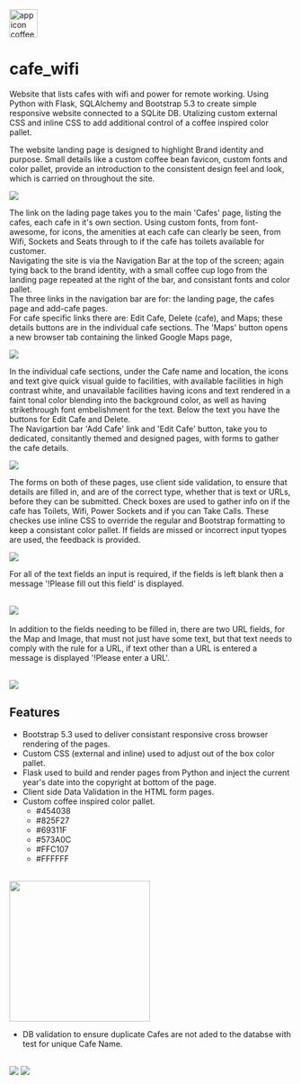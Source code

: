 <img src="static/images/favicon.ico" width="50px" alt="app icon coffee bean">

# cafe_wifi
Website that lists cafes with wifi and power for remote working. Using Python with Flask, SQLAlchemy and Bootstrap 5.3 to create simple responsive website connected to a SQLite DB. Utalizing custom external CSS and inline CSS to add additional control of a coffee inspired color pallet.

The website landing page is designed to highlight Brand identity and purpose. Small details like a custom coffee bean favicon, custom fonts and color pallet, provide an introduction to the consistent design feel and look, which is carried on throughout the site.

<img src="static/images/home.png" style="width=450px; height=600px">

The link on the lading page takes you to the main 'Cafes' page, listing the cafes, each cafe in it's own section.  Using custom fonts, from font-awesome, for icons, the amenities at each cafe can clearly be seen, from Wifi, Sockets and Seats through to if the cafe has toilets available for customer.<br>
Navigating the site is via the Navigation Bar at the top of the screen; again tying back to the brand identity, with a small coffee cup logo from the landing page repeated at the right of the bar, and consistant fonts and color pallet.<br>
The three links in the navigation bar are for: the landing page, the cafes page and add-cafe pages.<br>For cafe specific links there are: Edit Cafe, Delete (cafe), and Maps; these details buttons are in the individual cafe sections.  The 'Maps' button opens a new browser tab containing the linked Google Maps page, 

<img src="static/images/cafes.png"  style="width=450px; height=600px">

In the individual cafe sections, under the Cafe name and location, the icons and text give quick visual guide to facilities, with available facilities in high contrast white, and unavailable facilities having icons and text rendered in a faint tonal color blending into the background color, as well as having strikethrough font embelishment for the text. Below the text you have the buttons for Edit Cafe and Delete.<br>
The Navigartion bar 'Add Cafe' link and 'Edit Cafe' button, take you to dedicated, consitantly themed and designed pages, with forms to gather the cafe details.

<img src="static/images/edit.png" style="width=450px; height=600px">

The forms on both of these pages, use client side validation, to ensure that details are filled in, and are of the correct type, whether that is text or URLs, before they can be submitted. Check boxes are used to gather info on if the cafe has Toilets, Wifi, Power Sockets and if you can Take Calls. These checkes use inline CSS to override the regular and Bootstrap formatting to keep a consistant color pallet.  If fields are missed or incorrect input tyopes are used, the feedback is provided.

<img src="static/images/add.png" style="width=450px; height=600px">

For all of the text fields an input is required, if the fields is left blank then a message '!Please fill out this field' is displayed.<br>
<br>

<img src="static/images/add_name_validation.png" style="width=450px; height=600px"><br>
<br>
In addition to the fields needing to be filled in, there are two URL fields, for the Map and Image, that must not just have some text, but that text needs to comply with the rule for a URL, if text other than a URL is entered a message is displayed '!Please enter a URL'.<br>
<br>

<img src="static/images/add_map_url_validation.png" style="width=450px; height=600px">

<!-- FEATURES -->
## Features

- Bootstrap 5.3 used to deliver consistant responsive cross browser rendering of the pages.
- Custom CSS (external and inline) used to adjust out of the box color pallet.
- Flask used to build and render pages from Python and inject the current year's date into the copyright at bottom of the page.
- Client side Data Validation in the HTML form pages.
- Custom coffee inspired color pallet.
  - #454038
  - #825F27
  - #69311F
  - #573A0C
  - #FFC107
  - #FFFFFF
<br>
  <img src="static/images/color_pallet.png" width="250px">
<br>

- DB validation to ensure duplicate Cafes are not aded to the databse with test for unique Cafe Name.
<br><br>
<img src="static/images/duplicate_cafe_name.png" style="width=450px; height=600px">

<img src="static/images/color_wheel.png" style="width=450px; height=600px">

